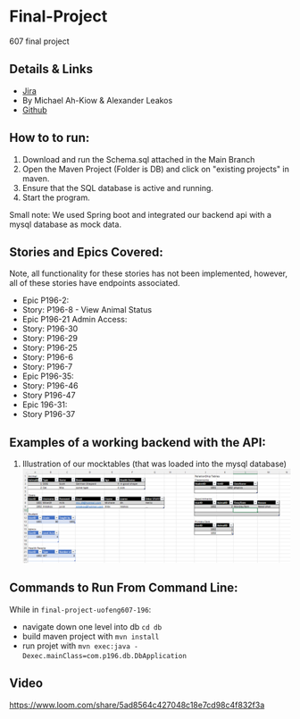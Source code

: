 # Final-Project
607 final project

## Details & Links
* [Jira](https://uofceng607-196.atlassian.net/jira/software/projects/P196/boards/1)
* By Michael Ah-Kiow & Alexander Leakos
* [Github](https://github.com/Software-Engineering-Courses-Moshirpour/final-project-uofeng607-196/tree/main) 
## How to to run:
1. Download and run the Schema.sql attached in the Main Branch
2. Open the Maven Project (Folder is DB) and click on "existing projects" in maven.
3. Ensure that the SQL database is active and running.
4. Start the program.

Small note:  We used Spring boot and integrated our backend api with a mysql database as mock data.

## Stories and Epics Covered:

Note, all functionality for these stories has not been implemented, however, all of these stories have endpoints associated. 

- Epic P196-2:
-   Story: P196-8 - View Animal Status
- Epic P196-21 Admin Access:
-   Story: P196-30
-   Story: P196-29
-   Story: P196-25
-   Story: P196-6
-   Story: P196-7
- Epic P196-35:
-   Story: P196-46
-   Story P196-47
- Epic 196-31:
-   Story P196-37
## Examples of a working backend with the API:

1. Illustration of our mocktables (that was loaded into the mysql database)
![mocktables](resources/Mocktables.PNG)

## Commands to Run From Command Line:

While in `final-project-uofeng607-196`:
- navigate down one level into db `cd db`
- build maven project with `mvn install`
- run projet with `mvn exec:java -Dexec.mainClass=com.p196.db.DbApplication`

## Video
https://www.loom.com/share/5ad8564c427048c18e7cd98c4f832f3a

